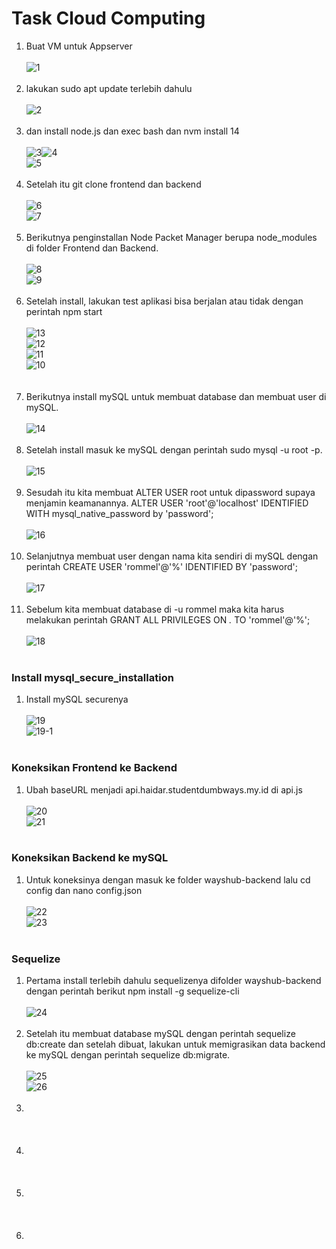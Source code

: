 # Task Cloud Computing

1. Buat VM untuk Appserver <br/><br/>![1](https://github.com/darblietz/ppt/assets/98991080/ac43818f-864f-4bbb-b4a1-5d184c469463)
<br/><br/>
2. lakukan sudo apt update terlebih dahulu <br/><br/>![2](https://github.com/darblietz/ppt/assets/98991080/cf4f5907-3e43-4516-9001-efeb0d3f961e)<br/><br/>
3. dan install node.js dan exec bash dan nvm install 14<br/><br/>![3](https://github.com/darblietz/ppt/assets/98991080/e31bab2c-e5d7-446e-9fd4-2497ff8b6372)![4](https://github.com/darblietz/ppt/assets/98991080/e079b840-b0e4-4909-9878-c90a90eb7fed)<br>![5](https://github.com/darblietz/ppt/assets/98991080/c06c1183-e2dc-43c2-9c5b-341a16f216da)<br/><br/>
4. Setelah itu git clone frontend dan backend <br/><br/>![6](https://github.com/darblietz/ppt/assets/98991080/425c3288-1fb3-4c63-9ead-c8e0e0da0b6f)<br>![7](https://github.com/darblietz/ppt/assets/98991080/45bff896-4be7-451c-8fa5-eddd7d79e703)<br/><br/>
5.  Berikutnya penginstallan Node Packet Manager berupa node_modules di folder Frontend dan Backend.<br/><br/>![8](https://github.com/darblietz/ppt/assets/98991080/0359d360-5ffd-462e-98e8-ac8c12f80046)
<br>![9](https://github.com/darblietz/ppt/assets/98991080/9d462b9e-f9a5-41b1-89ef-abcbd864d7ff)<br/><br/>
6. Setelah install, lakukan test aplikasi bisa berjalan atau tidak dengan perintah npm start <br/><br/>![13](https://github.com/darblietz/ppt/assets/98991080/394e4330-b883-461f-a29c-442f3677666c)<br>![12](https://github.com/darblietz/ppt/assets/98991080/ae9fdcea-6a7e-41c4-890f-6f16e2eb5208)<br>![11](https://github.com/darblietz/ppt/assets/98991080/c2399ed5-1b16-4e7f-bcd3-cbe8ed010ab2)<br>![10](https://github.com/darblietz/ppt/assets/98991080/fd2a32f2-ebe8-4d5b-93a0-5a640f279ba3)<br><br/><br/>
7. Berikutnya install mySQL untuk membuat database dan membuat user di mySQL.<br/><br/>![14](https://github.com/darblietz/ppt/assets/98991080/1a3092a5-3704-4848-b94b-df7821034130)<br/><br/>
8. Setelah install masuk ke mySQL dengan perintah sudo mysql -u root -p.<br/><br/>![15](https://github.com/darblietz/ppt/assets/98991080/499497f6-3d18-4eb8-b009-1c871e8f455e)<br/><br/>
9. Sesudah itu kita membuat ALTER USER root untuk dipassword supaya menjamin keamanannya. ALTER USER 'root'@'localhost' IDENTIFIED WITH mysql_native_password  by 'password';<br/><br/>![16](https://github.com/darblietz/ppt/assets/98991080/c846960a-b39d-432f-bfdd-d586b2301b68)<br/><br/> 
10. Selanjutnya membuat user dengan nama kita sendiri di mySQL dengan perintah CREATE USER 'rommel'@'%' IDENTIFIED BY 'password';<br/><br/>![17](https://github.com/darblietz/ppt/assets/98991080/fd16311a-426f-4031-bc05-d9d3966a816a)<br/><br/>
11. Sebelum kita membuat database di -u rommel maka kita harus melakukan perintah  GRANT ALL PRIVILEGES ON *.* TO 'rommel'@'%';<br/><br/>![18](https://github.com/darblietz/ppt/assets/98991080/ae7060b7-e2ee-42d4-830f-4fc319f7972a)<br/><br/>

### Install mysql_secure_installation
1. Install mySQL securenya <br/><br/>![19](https://github.com/darblietz/ppt/assets/98991080/219d6255-cc2f-4b42-a0f2-95b0c9e27bf8)<br>![19-1](https://github.com/darblietz/ppt/assets/98991080/9b9c09f6-09ca-4c7b-ac64-6ef71fb9e1b0)<br/><br/>

### Koneksikan Frontend ke Backend
1. Ubah baseURL menjadi api.haidar.studentdumbways.my.id di api.js<br/><br/>![20](https://github.com/darblietz/ppt/assets/98991080/a954ec65-3310-4e39-899f-40d9d422dd76)<br>![21](https://github.com/darblietz/ppt/assets/98991080/7cef9e9c-cf98-4516-a854-d2d0b2d94162)<br/><br/>

### Koneksikan Backend ke mySQL
1. Untuk koneksinya dengan masuk ke folder wayshub-backend lalu cd config dan nano config.json<br/><br/>![22](https://github.com/darblietz/ppt/assets/98991080/460f208b-d699-4928-bd47-cb734c9fd50b)<br>![23](https://github.com/darblietz/ppt/assets/98991080/c6dbc236-1a74-4c17-a57e-4da8e149c2eb)<br/><br/>

### Sequelize
1.  Pertama install terlebih dahulu sequelizenya difolder wayshub-backend dengan perintah berikut npm install -g sequelize-cli <br/><br/>![24](https://github.com/darblietz/ppt/assets/98991080/7be83665-dd3a-4128-974b-c19908d0844d)<br/><br/>
2. Setelah itu membuat database mySQL dengan perintah sequelize db:create dan setelah dibuat, lakukan untuk memigrasikan data backend ke mySQL dengan perintah sequelize db:migrate. <br/><br/>![25](https://github.com/darblietz/ppt/assets/98991080/d4148899-1f97-43c9-aa3f-259e84a9b270)<br>![26](https://github.com/darblietz/ppt/assets/98991080/d64db539-dade-45b9-98a7-db884260db3e)
<br/><br/>
17. <br/><br/><br/><br/>
18. <br/><br/><br/><br/>
19. <br/><br/><br/><br/>
20. <br/><br/><br/><br/>
